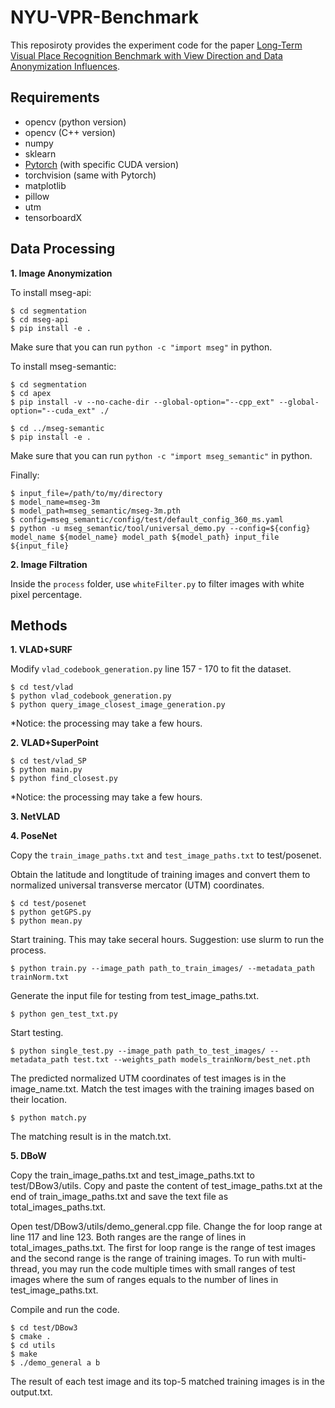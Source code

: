 # NYU-VPR-Benchmark

This reposiroty provides the experiment code for the paper [Long-Term Visual Place Recognition Benchmark with View Direction and Data Anonymization Influences]().

## Requirements

- opencv (python version)
- opencv (C++ version)
- numpy
- sklearn
- [Pytorch](https://pytorch.org/get-started/locally/) (with specific CUDA version)
- torchvision (same with Pytorch)
- matplotlib
- pillow
- utm
- tensorboardX

## Data Processing

**1. Image Anonymization**

To install mseg-api:

```
$ cd segmentation
$ cd mseg-api
$ pip install -e .
```

Make sure that you can run `python -c "import mseg"` in python.

To install mseg-semantic:

```
$ cd segmentation
$ cd apex
$ pip install -v --no-cache-dir --global-option="--cpp_ext" --global-option="--cuda_ext" ./

$ cd ../mseg-semantic
$ pip install -e .
```

Make sure that you can run `python -c "import mseg_semantic"` in python.

Finally:

```
$ input_file=/path/to/my/directory
$ model_name=mseg-3m
$ model_path=mseg_semantic/mseg-3m.pth
$ config=mseg_semantic/config/test/default_config_360_ms.yaml
$ python -u mseg_semantic/tool/universal_demo.py --config=${config} model_name ${model_name} model_path ${model_path} input_file ${input_file}
```

**2. Image Filtration**

Inside the `process` folder, use `whiteFilter.py` to filter images with white pixel percentage.

## Methods

**1. VLAD+SURF**

Modify `vlad_codebook_generation.py` line 157 - 170 to fit the dataset.

```
$ cd test/vlad
$ python vlad_codebook_generation.py
$ python query_image_closest_image_generation.py
```

*Notice: the processing may take a few hours.

**2. VLAD+SuperPoint**

```
$ cd test/vlad_SP
$ python main.py
$ python find_closest.py
```

*Notice: the processing may take a few hours.

**3. NetVLAD**

**4. PoseNet**

Copy the `train_image_paths.txt` and `test_image_paths.txt` to test/posenet.

Obtain the latitude and longtitude of training images and convert them to normalized universal transverse mercator (UTM) coordinates.

```
$ cd test/posenet
$ python getGPS.py
$ python mean.py
```

Start training. This may take seceral hours. Suggestion: use slurm to run the process.

```
$ python train.py --image_path path_to_train_images/ --metadata_path trainNorm.txt
```

Generate the input file for testing from test_image_paths.txt.

```
$ python gen_test_txt.py
```

Start testing.
```
$ python single_test.py --image_path path_to_test_images/ --metadata_path test.txt --weights_path models_trainNorm/best_net.pth
```

The predicted normalized UTM coordinates of test images is in the image_name.txt. Match the test images with the training images based on their location.

```
$ python match.py
```

The matching result is in the match.txt.

**5. DBoW**

Copy the train_image_paths.txt and test_image_paths.txt to test/DBow3/utils. Copy and paste the content of test_image_paths.txt at the end of train_image_paths.txt and save the text file as total_images_paths.txt.

Open test/DBow3/utils/demo_general.cpp file. Change the for loop range at line 117 and line 123. Both ranges are the range of lines in total_images_paths.txt. The first for loop range is the range of test images and the second range is the range of training images. To run with multi-thread, you may run the code multiple times with small ranges of test images where the sum of ranges equals to the number of lines in test_image_paths.txt.

Compile and run the code.

```
$ cd test/DBow3
$ cmake .
$ cd utils
$ make
$ ./demo_general a b
```

The result of each test image and its top-5 matched training images is in the output.txt.